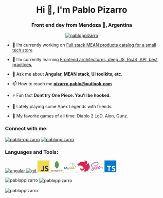<h1 align="center">Hi 👋, I'm Pablo Pizarro</h1>
<h3 align="center">Front end dev from Mendoza 🍷, Argentina</h3>

<p align="center"> <a href="https://github.com/ryo-ma/github-profile-trophy"><img src="https://github-profile-trophy.vercel.app/?username=pabloppizarro&title=Commits,Repositories,PullRequest&theme=dracula" alt="pabloppizarro" /></a> </p>

- 🔭 I’m currently working on [Full stack MEAN products catalog for a small tech store](https://gamehard.tech)

- 🌱 I’m currently learning [Frontend architectures, deep JS, RxJS, API, best practices.](https://frontendmasters.com/u/pablopizarro/)

- 💬 Ask me about **Angular, MEAN stack, UI toolkits, etc.**

- 📫 How to reach me **pizarro.pablo@outlook.com**

- ⚡ Fun fact **Dont try One Piece. You'll be hooked.**

- 👾 Lately playing some Apex Legends with friends.

- 👶 My favorite games of all time: Diablo 2 LoD, Aion, Gunz.


<h3 align="left">Connect with me:</h3>
<p align="left">
<a href="https://linkedin.com/in/pablo-ppizarro" target="blank"><img align="center" src="https://raw.githubusercontent.com/rahuldkjain/github-profile-readme-generator/master/src/images/icons/Social/linked-in-alt.svg" alt="pablo-ppizarro" height="30" width="40" /></a>
<a href="https://www.leetcode.com/pabloppizarro" target="blank"><img align="center" src="https://raw.githubusercontent.com/rahuldkjain/github-profile-readme-generator/master/src/images/icons/Social/leet-code.svg" alt="pabloppizarro" height="30" width="40" /></a>
</p>

<h3 align="left">Languages and Tools:</h3>
<p align="left"> <a href="https://angular.io" target="_blank" rel="noreferrer"> <img src="https://angular.io/assets/images/logos/angular/angular.svg" alt="angular" width="40" height="40"/> </a> <a href="https://git-scm.com/" target="_blank" rel="noreferrer"> <img src="https://www.vectorlogo.zone/logos/git-scm/git-scm-icon.svg" alt="git" width="40" height="40"/> </a> <a href="https://developer.mozilla.org/en-US/docs/Web/JavaScript" target="_blank" rel="noreferrer"> <img src="https://raw.githubusercontent.com/devicons/devicon/master/icons/javascript/javascript-original.svg" alt="javascript" width="40" height="40"/> </a> <a href="https://www.mongodb.com/" target="_blank" rel="noreferrer"> <img src="https://raw.githubusercontent.com/devicons/devicon/master/icons/mongodb/mongodb-original-wordmark.svg" alt="mongodb" width="40" height="40"/> </a> <a href="https://www.mysql.com/" target="_blank" rel="noreferrer"> <img src="https://raw.githubusercontent.com/devicons/devicon/master/icons/mysql/mysql-original-wordmark.svg" alt="mysql" width="40" height="40"/> </a> <a href="https://nestjs.com/" target="_blank" rel="noreferrer"> <img src="https://raw.githubusercontent.com/devicons/devicon/master/icons/nestjs/nestjs-plain.svg" alt="nestjs" width="40" height="40"/> </a> <a href="https://sass-lang.com" target="_blank" rel="noreferrer"> <img src="https://raw.githubusercontent.com/devicons/devicon/master/icons/sass/sass-original.svg" alt="sass" width="40" height="40"/> </a> <a href="https://www.typescriptlang.org/" target="_blank" rel="noreferrer"> <img src="https://raw.githubusercontent.com/devicons/devicon/master/icons/typescript/typescript-original.svg" alt="typescript" width="40" height="40"/> </a> </p>

<p><img align="left" src="https://github-readme-stats.vercel.app/api/top-langs?username=pabloppizarro&show_icons=true&locale=en&layout=compact" alt="pabloppizarro" /></p>

<p>&nbsp;<img align="center" src="https://github-readme-stats.vercel.app/api?username=pabloppizarro&show_icons=true&locale=en" alt="pabloppizarro" /></p>

<p><img align="center" src="https://github-readme-streak-stats.herokuapp.com/?user=pabloppizarro&" alt="pabloppizarro" /></p>
